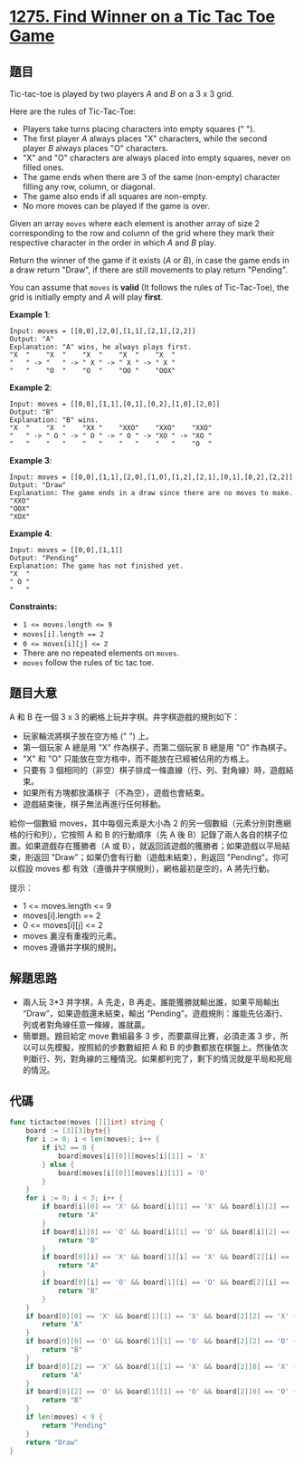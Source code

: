 # [1275. Find Winner on a Tic Tac Toe Game](https://leetcode.com/problems/find-winner-on-a-tic-tac-toe-game/)


## 題目

Tic-tac-toe is played by two players *A* and *B* on a 3 x 3 grid.

Here are the rules of Tic-Tac-Toe:

- Players take turns placing characters into empty squares (" ").
- The first player *A* always places "X" characters, while the second player *B* always places "O" characters.
- "X" and "O" characters are always placed into empty squares, never on filled ones.
- The game ends when there are 3 of the same (non-empty) character filling any row, column, or diagonal.
- The game also ends if all squares are non-empty.
- No more moves can be played if the game is over.

Given an array `moves` where each element is another array of size 2 corresponding to the row and column of the grid where they mark their respective character in the order in which *A* and *B* play.

Return the winner of the game if it exists (*A* or *B*), in case the game ends in a draw return "Draw", if there are still movements to play return "Pending".

You can assume that `moves` is **valid** (It follows the rules of Tic-Tac-Toe), the grid is initially empty and *A* will play **first**.

**Example 1**:

```
Input: moves = [[0,0],[2,0],[1,1],[2,1],[2,2]]
Output: "A"
Explanation: "A" wins, he always plays first.
"X  "    "X  "    "X  "    "X  "    "X  "
"   " -> "   " -> " X " -> " X " -> " X "
"   "    "O  "    "O  "    "OO "    "OOX"

```

**Example 2**:

```
Input: moves = [[0,0],[1,1],[0,1],[0,2],[1,0],[2,0]]
Output: "B"
Explanation: "B" wins.
"X  "    "X  "    "XX "    "XXO"    "XXO"    "XXO"
"   " -> " O " -> " O " -> " O " -> "XO " -> "XO " 
"   "    "   "    "   "    "   "    "   "    "O  "

```

**Example 3**:

```
Input: moves = [[0,0],[1,1],[2,0],[1,0],[1,2],[2,1],[0,1],[0,2],[2,2]]
Output: "Draw"
Explanation: The game ends in a draw since there are no moves to make.
"XXO"
"OOX"
"XOX"

```

**Example 4**:

```
Input: moves = [[0,0],[1,1]]
Output: "Pending"
Explanation: The game has not finished yet.
"X  "
" O "
"   "

```

**Constraints:**

- `1 <= moves.length <= 9`
- `moves[i].length == 2`
- `0 <= moves[i][j] <= 2`
- There are no repeated elements on `moves`.
- `moves` follow the rules of tic tac toe.


## 題目大意

A 和 B 在一個 3 x 3 的網格上玩井字棋。井字棋遊戲的規則如下：

- 玩家輪流將棋子放在空方格 (" ") 上。
- 第一個玩家 A 總是用 "X" 作為棋子，而第二個玩家 B 總是用 "O" 作為棋子。
- "X" 和 "O" 只能放在空方格中，而不能放在已經被佔用的方格上。
- 只要有 3 個相同的（非空）棋子排成一條直線（行、列、對角線）時，遊戲結束。
- 如果所有方塊都放滿棋子（不為空），遊戲也會結束。
- 遊戲結束後，棋子無法再進行任何移動。

給你一個數組 moves，其中每個元素是大小為 2 的另一個數組（元素分別對應網格的行和列），它按照 A 和 B 的行動順序（先 A 後 B）記錄了兩人各自的棋子位置。如果遊戲存在獲勝者（A 或 B），就返回該遊戲的獲勝者；如果遊戲以平局結束，則返回 "Draw"；如果仍會有行動（遊戲未結束），則返回 "Pending"。你可以假設 moves 都 有效（遵循井字棋規則），網格最初是空的，A 將先行動。

提示：

- 1 <= moves.length <= 9
- moves[i].length == 2
- 0 <= moves[i][j] <= 2
- moves 裏沒有重複的元素。
- moves 遵循井字棋的規則。


## 解題思路

- 兩人玩 3*3 井字棋，A 先走，B 再走。誰能獲勝就輸出誰，如果平局輸出 “Draw”，如果遊戲還未結束，輸出 “Pending”。遊戲規則：誰能先佔滿行、列或者對角線任意一條線，誰就贏。
- 簡單題。題目給定 move 數組最多 3 步，而要贏得比賽，必須走滿 3 步，所以可以先模擬，按照給的步數數組把 A 和 B 的步數都放在棋盤上。然後依次判斷行、列，對角線的三種情況。如果都判完了，剩下的情況就是平局和死局的情況。

## 代碼

```go
func tictactoe(moves [][]int) string {
	board := [3][3]byte{}
	for i := 0; i < len(moves); i++ {
		if i%2 == 0 {
			board[moves[i][0]][moves[i][1]] = 'X'
		} else {
			board[moves[i][0]][moves[i][1]] = 'O'
		}
	}
	for i := 0; i < 3; i++ {
		if board[i][0] == 'X' && board[i][1] == 'X' && board[i][2] == 'X' {
			return "A"
		}
		if board[i][0] == 'O' && board[i][1] == 'O' && board[i][2] == 'O' {
			return "B"
		}
		if board[0][i] == 'X' && board[1][i] == 'X' && board[2][i] == 'X' {
			return "A"
		}
		if board[0][i] == 'O' && board[1][i] == 'O' && board[2][i] == 'O' {
			return "B"
		}
	}
	if board[0][0] == 'X' && board[1][1] == 'X' && board[2][2] == 'X' {
		return "A"
	}
	if board[0][0] == 'O' && board[1][1] == 'O' && board[2][2] == 'O' {
		return "B"
	}
	if board[0][2] == 'X' && board[1][1] == 'X' && board[2][0] == 'X' {
		return "A"
	}
	if board[0][2] == 'O' && board[1][1] == 'O' && board[2][0] == 'O' {
		return "B"
	}
	if len(moves) < 9 {
		return "Pending"
	}
	return "Draw"
}
```